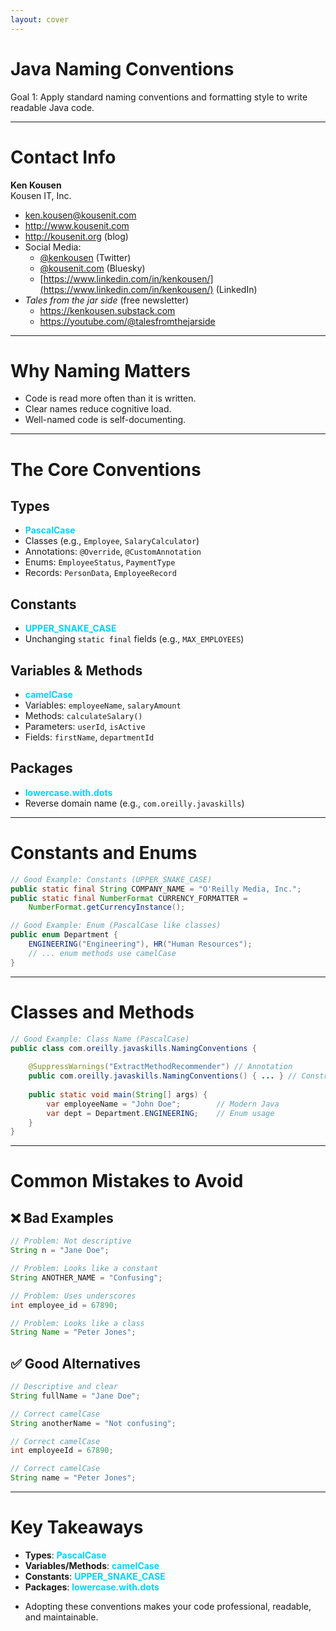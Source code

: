 ```yaml
---
layout: cover
--- 
```


# Java Naming Conventions

<div class="pt-12">
  <span class="px-2 py-1 rounded">
    Goal 1: Apply standard naming conventions and formatting style to write readable Java code.
  </span>
</div>

---

# Contact Info

**Ken Kousen**<br>
Kousen IT, Inc.

- ken.kousen@kousenit.com
- http://www.kousenit.com
- http://kousenit.org (blog)
- Social Media:
  - [@kenkousen](https://twitter.com/kenkousen) (Twitter)
  - [@kousenit.com](https://bsky.app/profile/kousenit.com) (Bluesky)
  - [https://www.linkedin.com/in/kenkousen/](https://www.linkedin.com/in/kenkousen/) (LinkedIn)
- *Tales from the jar side* (free newsletter)
  - https://kenkousen.substack.com
  - https://youtube.com/@talesfromthejarside

---

# Why Naming Matters

<v-clicks>

- Code is read more often than it is written.
- Clear names reduce cognitive load.
- Well-named code is self-documenting.

</v-clicks>

---

# The Core Conventions

<div class="grid grid-cols-2 gap-8">

<div>

<v-click at="1">

## **Types**
- <span style="color: #00D4FF;">**PascalCase**</span>
- Classes (e.g., `Employee`, `SalaryCalculator`)
- Annotations: `@Override`, `@CustomAnnotation`
- Enums: `EmployeeStatus`, `PaymentType`
- Records: `PersonData`, `EmployeeRecord`

</v-click>

<v-click at="3">

## **Constants**
- <span style="color: #00D4FF;">**UPPER_SNAKE_CASE**</span>
- Unchanging `static final` fields (e.g., `MAX_EMPLOYEES`)

</v-click>

</div>

<div>

<v-click at="2">

## **Variables & Methods**
- <span style="color: #00D4FF;">**camelCase**</span>
- Variables: `employeeName`, `salaryAmount`
- Methods: `calculateSalary()`
- Parameters: `userId`, `isActive`
- Fields: `firstName`, `departmentId`

</v-click>

<v-click at="4">

## **Packages**
- <span style="color: #00D4FF;">**lowercase.with.dots**</span>
- Reverse domain name (e.g., `com.oreilly.javaskills`)

</v-click>

</div>

</div>

---

# Constants and Enums

```java
// Good Example: Constants (UPPER_SNAKE_CASE)
public static final String COMPANY_NAME = "O'Reilly Media, Inc.";
public static final NumberFormat CURRENCY_FORMATTER = 
    NumberFormat.getCurrencyInstance();

// Good Example: Enum (PascalCase like classes)
public enum Department {
    ENGINEERING("Engineering"), HR("Human Resources");
    // ... enum methods use camelCase
}
```

---

# Classes and Methods

```java
// Good Example: Class Name (PascalCase)
public class com.oreilly.javaskills.NamingConventions {
    
    @SuppressWarnings("ExtractMethodRecommender") // Annotation
    public com.oreilly.javaskills.NamingConventions() { ... } // Constructor matches class
    
    public static void main(String[] args) {
        var employeeName = "John Doe";        // Modern Java
        var dept = Department.ENGINEERING;    // Enum usage
    }
}
```

---

# Common Mistakes to Avoid

<div class="grid grid-cols-2 gap-8">

<div>

## ❌ **Bad Examples**

```java
// Problem: Not descriptive
String n = "Jane Doe";

// Problem: Looks like a constant
String ANOTHER_NAME = "Confusing";

// Problem: Uses underscores
int employee_id = 67890;

// Problem: Looks like a class
String Name = "Peter Jones";
```

</div>

<div>

## ✅ **Good Alternatives**

```java
// Descriptive and clear
String fullName = "Jane Doe";

// Correct camelCase
String anotherName = "Not confusing";

// Correct camelCase
int employeeId = 67890;

// Correct camelCase
String name = "Peter Jones";
```

</div>

</div>

---

# Key Takeaways

<v-clicks>

- **Types**: <span style="color: #00D4FF;">**PascalCase**</span>
- **Variables/Methods**: <span style="color: #00D4FF;">**camelCase**</span>
- **Constants**: <span style="color: #00D4FF;">**UPPER_SNAKE_CASE**</span>
- **Packages**: <span style="color: #00D4FF;">**lowercase.with.dots**</span>

</v-clicks>

<v-clicks>

- Adopting these conventions makes your code professional, readable, and maintainable.

</v-clicks>